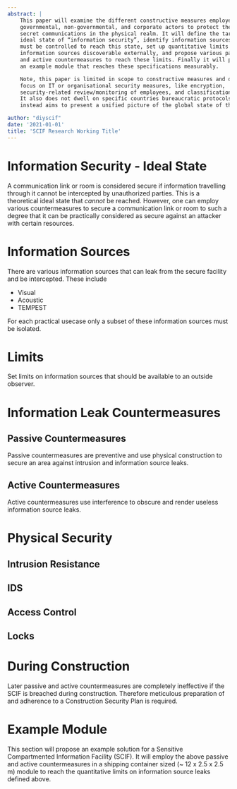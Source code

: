 ```yaml
---
abstract: |
    This paper will examine the different constructive measures employed by
    governmental, non-governmental, and corporate actors to protect their
    secret communications in the physical realm. It will define the target
    ideal state of “information security”, identify information sources that
    must be controlled to reach this state, set up quantitative limits on these
    information sources discoverable externally, and propose various passive
    and active countermeasures to reach these limits. Finally it will present
    an example module that reaches these specifications measurably.

    Note, this paper is limited in scope to constructive measures and does not
    focus on IT or organisational security measures, like encryption,
    security-related review/monitoring of employees, and classification levels.
    It also does not dwell on specific countries bureaucratic protocols, but
    instead aims to present a unified picture of the global state of the art.

author: "diyscif"
date: '2021-01-01'
title: 'SCIF Research Working Title'
---
```


# Information Security - Ideal State

A communication link or room is considered secure if information travelling
through it cannot be intercepted by unauthorized parties.  This is a
theoretical ideal state that _cannot_ be reached. However, one can employ
various countermeasures to secure a communication link or room to such a degree
that it can be practically considered as secure against an attacker with
certain resources.

# Information Sources

There are various information sources that can leak from the secure facility
and be intercepted. These include

* Visual
* Acoustic
* TEMPEST

For each practical usecase only a subset of these information sources must be
isolated.

# Limits

Set limits on information sources that should be available to an outside
observer.

# Information Leak Countermeasures

## Passive Countermeasures

Passive countermeasures are preventive and use physical construction to secure
an area against intrusion and information source leaks.

## Active Countermeasures

Active countermeasures use interference to obscure and render useless
information source leaks.

# Physical Security

## Intrusion Resistance

## IDS

## Access Control

## Locks

# During Construction

Later passive and active countermeasures are completely ineffective if the SCIF
is breached during construction. Therefore meticulous preparation of and
adherence to a Construction Security Plan is required.

# Example Module

This section will propose an example solution for a Sensitive Compartmented
Information Facility (SCIF). It will employ the above passive and active
countermeasures in a shipping container sized (~ 12 x 2.5 x 2.5 m) module to
reach the quantitative limits on information source leaks defined above.
